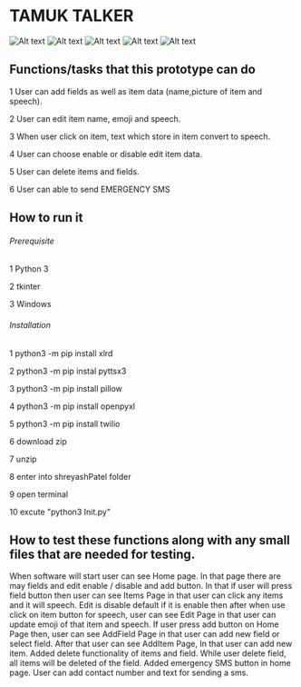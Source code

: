 # TAMUK TALKER

![Alt text](/ScreenShots/1.PNG?raw=true "Optional Title")
![Alt text](/ScreenShots/2.PNG?raw=true "Optional Title")
![Alt text](/ScreenShots/3.PNG?raw=true "Optional Title")
![Alt text](/ScreenShots/4.PNG?raw=true "Optional Title")
![Alt text](/ScreenShots/5.PNG?raw=true "Optional Title")

## Functions/tasks that this prototype can do

1 User can add fields as well as item data (name,picture of item and speech).

2 User can edit item name, emoji and speech.

3 When user click on item, text which store in item convert to speech.

4 User can choose enable or disable edit item data.

5 User can delete items and fields.

6 User can able to send EMERGENCY SMS 

## How to run it

###### Prerequisite

1 Python 3

2 tkinter

3 Windows 

###### Installation

1 python3 -m pip install xlrd 

2 python3 -m pip instal pyttsx3

3 python3 -m pip install pillow

4 python3 -m pip install openpyxl

5 python3 -m pip install twilio

6 download zip

7 unzip

8 enter into shreyashPatel folder

9 open terminal 

10 excute "python3 Init.py"

## How to test these functions along with any small files that are needed for testing.

When software will start user can see Home page. In that page there are may fields and edit enable / disable and add button. In that if user will press field button then user 
can see Items Page in that user can click any items and it will speech. Edit is disable default if it is enable then after when use click on item button for speech, user can see 
Edit Page in that user can update emoji of that item and speech. If user press add button on Home Page then, user can see AddField Page in that user can add new field or
select field. After that user can see AddItem Page, In that user can add new item. Added delete functionality of items and field. While user delete field, all items will be deleted
of the field. Added emergency SMS button in home page. User can add contact number and text for sending a sms.


    

